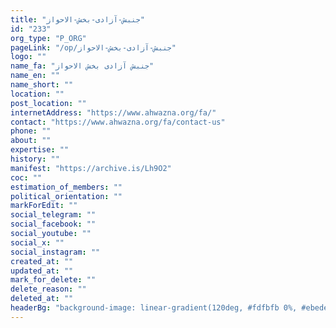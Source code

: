 ```yaml
---
title: "جنبش-آزادی-بخش-الاحواز"
id: "233"
org_type: "P_ORG"
pageLink: "/op/جنبش-آزادی-بخش-الاحواز"
logo: ""
name_fa: "جنبش آزادی بخش الاحواز"
name_en: ""
name_short: ""
location: ""
post_location: ""
internetAddress: "https://www.ahwazna.org/fa/"
contact: "https://www.ahwazna.org/fa/contact-us"
phone: ""
about: ""
expertise: ""
history: ""
manifest: "https://archive.is/Lh9O2"
coc: ""
estimation_of_members: ""
political_orientation: ""
markForEdit: ""
social_telegram: ""
social_facebook: ""
social_youtube: ""
social_x: ""
social_instagram: ""
created_at: ""
updated_at: ""
mark_for_delete: ""
delete_reason: ""
deleted_at: ""
headerBg: "background-image: linear-gradient(120deg, #fdfbfb 0%, #ebedee 100%);"
---
```

